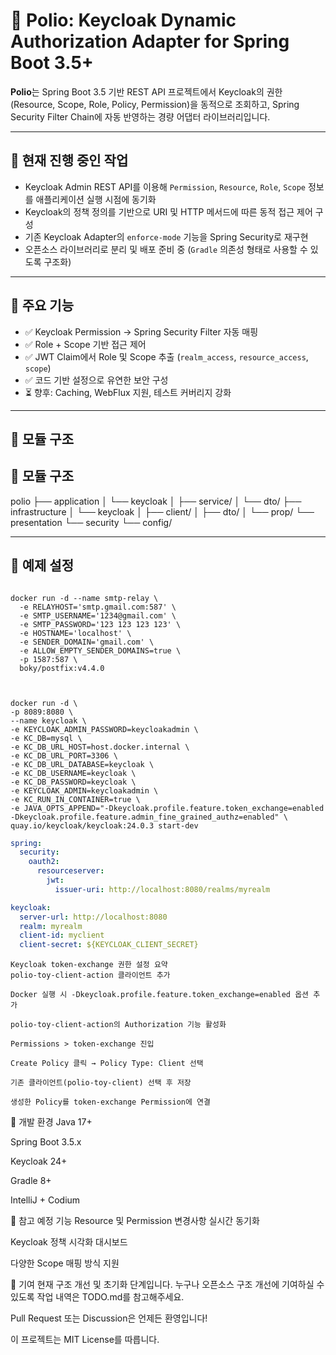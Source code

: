 # 🔐 Polio: Keycloak Dynamic Authorization Adapter for Spring Boot 3.5+

**Polio**는 Spring Boot 3.5 기반 REST API 프로젝트에서 Keycloak의 권한(Resource, Scope, Role, Policy, Permission)을 동적으로 조회하고,
Spring Security Filter Chain에 자동 반영하는 경량 어댑터 라이브러리입니다.

---

## 🚀 현재 진행 중인 작업

- Keycloak Admin REST API를 이용해 `Permission`, `Resource`, `Role`, `Scope` 정보를 애플리케이션 실행 시점에 동기화
- Keycloak의 정책 정의를 기반으로 URI 및 HTTP 메서드에 따른 동적 접근 제어 구성
- 기존 Keycloak Adapter의 `enforce-mode` 기능을 Spring Security로 재구현
- 오픈소스 라이브러리로 분리 및 배포 준비 중 (`Gradle` 의존성 형태로 사용할 수 있도록 구조화)

---

## 🧩 주요 기능

- ✅ Keycloak Permission → Spring Security Filter 자동 매핑
- ✅ Role + Scope 기반 접근 제어
- ✅ JWT Claim에서 Role 및 Scope 추출 (`realm_access`, `resource_access`, `scope`)
- ✅ 코드 기반 설정으로 유연한 보안 구성
- ⏳ 향후: Caching, WebFlux 지원, 테스트 커버리지 강화

---

## 📁 모듈 구조

## 📁 모듈 구조

polio
├── application
│ └── keycloak
│ ├── service/
│ └── dto/
├── infrastructure
│ └── keycloak
│ ├── client/
│ ├── dto/
│ └── prop/
└── presentation
└── security
└── config/


---

## 📜 예제 설정



```mail sender

docker run -d --name smtp-relay \
  -e RELAYHOST='smtp.gmail.com:587' \
  -e SMTP_USERNAME='1234@gmail.com' \
  -e SMTP_PASSWORD='123 123 123 123' \
  -e HOSTNAME='localhost' \
  -e SENDER_DOMAIN='gmail.com' \
  -e ALLOW_EMPTY_SENDER_DOMAINS=true \
  -p 1587:587 \
  boky/postfix:v4.4.0
  
```


```keycloak docker

docker run -d \
-p 8089:8080 \
--name keycloak \
-e KEYCLOAK_ADMIN_PASSWORD=keycloakadmin \
-e KC_DB=mysql \
-e KC_DB_URL_HOST=host.docker.internal \
-e KC_DB_URL_PORT=3306 \
-e KC_DB_URL_DATABASE=keycloak \
-e KC_DB_USERNAME=keycloak \
-e KC_DB_PASSWORD=keycloak \
-e KEYCLOAK_ADMIN=keycloakadmin \
-e KC_RUN_IN_CONTAINER=true \
-e JAVA_OPTS_APPEND="-Dkeycloak.profile.feature.token_exchange=enabled -Dkeycloak.profile.feature.admin_fine_grained_authz=enabled" \
quay.io/keycloak/keycloak:24.0.3 start-dev
```


```yaml
spring:
  security:
    oauth2:
      resourceserver:
        jwt:
          issuer-uri: http://localhost:8080/realms/myrealm

keycloak:
  server-url: http://localhost:8080
  realm: myrealm
  client-id: myclient
  client-secret: ${KEYCLOAK_CLIENT_SECRET}
```
  
``` 비밀번호 리셋에 필요한 별도 클라이언트 설정
Keycloak token-exchange 권한 설정 요약
polio-toy-client-action 클라이언트 추가

Docker 실행 시 -Dkeycloak.profile.feature.token_exchange=enabled 옵션 추가

polio-toy-client-action의 Authorization 기능 활성화

Permissions > token-exchange 진입

Create Policy 클릭 → Policy Type: Client 선택

기존 클라이언트(polio-toy-client) 선택 후 저장

생성한 Policy를 token-exchange Permission에 연결
```


🧪 개발 환경
Java 17+

Spring Boot 3.5.x

Keycloak 24+

Gradle 8+

IntelliJ + Codium

📌 참고 예정 기능
 Resource 및 Permission 변경사항 실시간 동기화

 Keycloak 정책 시각화 대시보드

 다양한 Scope 매핑 방식 지원

🤝 기여
현재 구조 개선 및 초기화 단계입니다. 누구나 오픈소스 구조 개선에 기여하실 수 있도록 작업 내역은 TODO.md를 참고해주세요.

Pull Request 또는 Discussion은 언제든 환영입니다!

이 프로젝트는 MIT License를 따릅니다.

